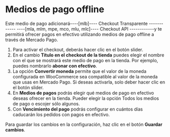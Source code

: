 # Medios de pago offline

Este medio de pago adicionará----[mlb]---- Checkout Transparente ------------ ----[mla, mlm, mpe, mco, mlu, mlc]---- Checkout API ------------y te permitirá ofrecer pagos en efectivo utilizando medios de pago offline a través de Mercado Pago.

1. Para activar el checkout, deberás hacer clic en el botón slider.
2. En el cambio **Título en el checkout de la tienda** puedes elegir el nombre con el que se mostrará este medio de pago en la tienda. Por ejemplo, puedes nombrarlo **abonar con efectivo**.
3. La opción **Convertir moneda** permite que el valor de la moneda configurada en WooCommerce sea compatible al valor de la moneda que usas en Mercado Pago. Si deseas activarla, solo deber hacer clic en el botón slider. 
4. En **Medios de pagos** podrás elegir qué medios de pago en efectivo deseas ofrecer en la tienda. Pueder elegir la opción Todos los medios de pago o escojer sólo algunos.
5. Con **Vencimiento del pago** podrás configurar en cuántos días caducarán los pedidos con pagos en efectivo.

Para guardar los cambios en la configuración, haz clic en el botón **Guardar cambios**.